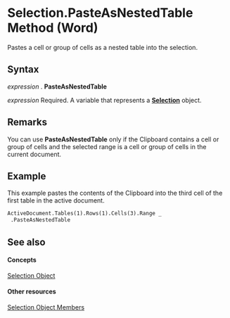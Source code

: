 
# Selection.PasteAsNestedTable Method (Word)

Pastes a cell or group of cells as a nested table into the selection.


## Syntax

 _expression_ . **PasteAsNestedTable**

 _expression_ Required. A variable that represents a **[Selection](7b574a91-c33e-ecfd-6783-6b7528b2ed8f.md)** object.


## Remarks

You can use  **PasteAsNestedTable** only if the Clipboard contains a cell or group of cells and the selected range is a cell or group of cells in the current document.


## Example

This example pastes the contents of the Clipboard into the third cell of the first table in the active document.


```vb
ActiveDocument.Tables(1).Rows(1).Cells(3).Range _ 
 .PasteAsNestedTable
```


## See also


#### Concepts


[Selection Object](7b574a91-c33e-ecfd-6783-6b7528b2ed8f.md)
#### Other resources


[Selection Object Members](71e67a43-d40a-ad9a-8ef2-c5c487733e0d.md)
